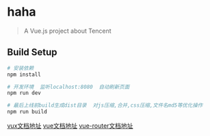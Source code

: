 # haha

> A Vue.js project about Tencent

## Build Setup

``` bash
# 安装依赖
npm install

# 开发环境  监听localhost:8080  自动刷新页面
npm run dev

# 最后上线前build生成dist目录  对js压缩,合并,css压缩,文件名md5等优化操作
npm run build
```
[vux文档地址](https://vuxjs.gitbooks.io/vux/content/install/vue.html)
[vue文档地址](http://cn.vuejs.org/)
[vue-router文档地址](http://router.vuejs.org/zh-cn/index.html)



